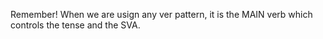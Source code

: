 Remember! When we are usign any ver pattern, it is the MAIN verb which controls the tense and the SVA.

